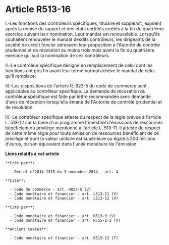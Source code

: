 # Article R513-16

I.-Les fonctions des contrôleurs spécifiques, titulaire et suppléant, expirent après la remise du rapport et des états
certifiés arrêtés à la fin du quatrième exercice suivant leur nomination. Leur mandat est renouvelable. Lorsqu'ils souhaitent
renouveler le mandat desdits contrôleurs, les dirigeants de la société de crédit foncier adressent leur proposition à
l'Autorité de contrôle prudentiel et de résolution au moins trois mois avant la fin du quatrième exercice qui suit la
nomination de ces contrôleurs. 

II.-Le contrôleur spécifique désigné en remplacement de celui dont les fonctions ont pris fin avant leur terme normal achève
le mandat de celui qu'il remplace. 

III.-Les dispositions de l'article R. 823-5 du code de commerce sont applicables au contrôleur spécifique. La demande de
récusation du contrôleur spécifique est faite par lettre recommandée avec demande d'avis de réception lorsqu'elle émane de
l'Autorité de contrôle prudentiel et de résolution. 

IV.-Le contrôleur spécifique atteste du respect de la règle prévue à l'article L. 513-12 sur la base d'un programme
trimestriel d'émissions de ressources bénéficiant du privilège mentionné à l'article L. 513-11. Il atteste du respect de
cette même règle pour toute émission de ressources bénéficiant de ce privilège et dont la valeur unitaire est supérieure ou
égale à 500 millions d'euros, ou son équivalent dans l'unité monétaire de l'émission.

**Liens relatifs à cet article**

	**Créé par**:

	  - Décret n°2014-1315 du 3 novembre 2014 - art. 4

	**Cite**:

	  - Code de commerce - art. R823-5 (V)
	  - Code monétaire et financier - art. L513-11 (V)
	  - Code monétaire et financier - art. L513-12 (V)

	**Cité par**:

	  - Code monétaire et financier - art. R513-9 (V)
	  - Code monétaire et financier - art. R755-2-1 (V)

	**Anciens textes**:

	  - Code monétaire et financier - art. R515-13 (T)
